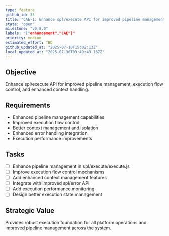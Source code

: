 ```yaml
---
type: feature
github_id: 33
title: "CAE-1: Enhance spl/execute API for improved pipeline management"
state: "open"
milestone: "v0.8.0"
labels: "["enhancement","CAE"]"
priority: medium
estimated_effort: TBD
github_updated_at: "2025-07-10T15:02:13Z"
local_updated_at: "2025-07-30T03:49:43.167Z"
---
```


## Objective
Enhance spl/execute API for improved pipeline management, execution flow control, and enhanced context handling.

## Requirements
- Enhanced pipeline management capabilities
- Improved execution flow control
- Better context management and isolation
- Enhanced error handling integration
- Execution performance improvements

## Tasks
- [ ] Enhance pipeline management in spl/execute/execute.js
- [ ] Improve execution flow control mechanisms
- [ ] Add enhanced context management features
- [ ] Integrate with improved spl/error API
- [ ] Add execution performance monitoring
- [ ] Design better execution state management

## Strategic Value
Provides robust execution foundation for all platform operations and improved pipeline management across the system.
